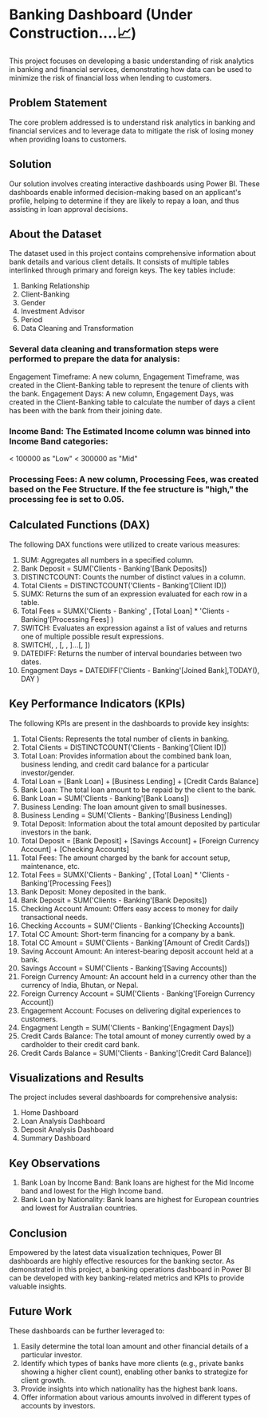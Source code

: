 # Banking Dashboard (Under Construction....📈)

This project focuses on developing a basic understanding of risk analytics in banking and financial services, demonstrating how data can be used to minimize the risk of financial loss when lending to customers.

## Problem Statement

The core problem addressed is to understand risk analytics in banking and financial services and to leverage data to mitigate the risk of losing money when providing loans to customers.

## Solution

Our solution involves creating interactive dashboards using Power BI. These dashboards enable informed decision-making based on an applicant's profile, helping to determine if they are likely to repay a loan, and thus assisting in loan approval decisions.

## About the Dataset

The dataset used in this project contains comprehensive information about bank details and various client details. It consists of multiple tables interlinked through primary and foreign keys. The key tables include:
1. Banking Relationship
2. Client-Banking
3. Gender
4. Investment Advisor
5. Period
6. Data Cleaning and Transformation

### Several data cleaning and transformation steps were performed to prepare the data for analysis:
Engagement Timeframe: A new column, Engagement Timeframe, was created in the Client-Banking table to represent the tenure of clients with the bank.
Engagement Days: A new column, Engagement Days, was created in the Client-Banking table to calculate the number of days a client has been with the bank from their joining date.

### Income Band: The Estimated Income column was binned into Income Band categories:
< 100000 as "Low"
< 300000 as "Mid"

### Processing Fees: A new column, Processing Fees, was created based on the Fee Structure. If the fee structure is "high," the processing fee is set to 0.05.

## Calculated Functions (DAX)
The following DAX functions were utilized to create various measures:
1. SUM: Aggregates all numbers in a specified column.
2. Bank Deposit = SUM('Clients - Banking'[Bank Deposits])
3. DISTINCTCOUNT: Counts the number of distinct values in a column.
4. Total Clients = DISTINCTCOUNT('Clients - Banking'[Client ID])
5. SUMX: Returns the sum of an expression evaluated for each row in a table.
6. Total Fees = SUMX('Clients - Banking' , [Total Loan] * 'Clients - Banking'[Processing Fees] )
7. SWITCH: Evaluates an expression against a list of values and returns one of multiple possible result expressions.
8. SWITCH(<expression>, <value>, <result>[, <value>, <result>]...[, <else>])
9. DATEDIFF: Returns the number of interval boundaries between two dates.
10. Engagment Days = DATEDIFF('Clients - Banking'[Joined Bank],TODAY(), DAY )

## Key Performance Indicators (KPIs)

The following KPIs are present in the dashboards to provide key insights:
1. Total Clients: Represents the total number of clients in banking.
2. Total Clients = DISTINCTCOUNT('Clients - Banking'[Client ID])
3. Total Loan: Provides information about the combined bank loan, business lending, and credit card balance for a particular investor/gender.
4. Total Loan = [Bank Loan] + [Business Lending] + [Credit Cards Balance]
5. Bank Loan: The total loan amount to be repaid by the client to the bank.
6. Bank Loan = SUM('Clients - Banking'[Bank Loans])
7. Business Lending: The loan amount given to small businesses.
8. Business Lending = SUM('Clients - Banking'[Business Lending])
9. Total Deposit: Information about the total amount deposited by particular investors in the bank.
10. Total Deposit = [Bank Deposit] + [Savings Account] + [Foreign Currency Account] + [Checking Accounts]
11. Total Fees: The amount charged by the bank for account setup, maintenance, etc.
12. Total Fees = SUMX('Clients - Banking' , [Total Loan] * 'Clients - Banking'[Processing Fees])
13. Bank Deposit: Money deposited in the bank.
14. Bank Deposit = SUM('Clients - Banking'[Bank Deposits])
15. Checking Account Amount: Offers easy access to money for daily transactional needs.
16. Checking Accounts = SUM('Clients - Banking'[Checking Accounts])
17. Total CC Amount: Short-term financing for a company by a bank.
18. Total CC Amount = SUM('Clients - Banking'[Amount of Credit Cards])
19. Saving Account Amount: An interest-bearing deposit account held at a bank.
20. Savings Account = SUM('Clients - Banking'[Saving Accounts])
21. Foreign Currency Amount: An account held in a currency other than the currency of India, Bhutan, or Nepal.
22. Foreign Currency Account = SUM('Clients - Banking'[Foreign Currency Account])
23. Engagement Account: Focuses on delivering digital experiences to customers.
24. Engagment Length = SUM('Clients - Banking'[Engagment Days])
25. Credit Cards Balance: The total amount of money currently owed by a cardholder to their credit card bank.
26. Credit Cards Balance = SUM('Clients - Banking'[Credit Card Balance])

## Visualizations and Results

The project includes several dashboards for comprehensive analysis:
1. Home Dashboard
2. Loan Analysis Dashboard
3. Deposit Analysis Dashboard
4. Summary Dashboard

## Key Observations
1. Bank Loan by Income Band: Bank loans are highest for the Mid Income band and lowest for the High Income band.
2. Bank Loan by Nationality: Bank loans are highest for European countries and lowest for Australian countries.

## Conclusion

Empowered by the latest data visualization techniques, Power BI dashboards are highly effective resources for the banking sector. As demonstrated in this project, a banking operations dashboard in Power BI can be developed with key banking-related metrics and KPIs to provide valuable insights.

## Future Work
These dashboards can be further leveraged to:
1. Easily determine the total loan amount and other financial details of a particular investor.
2. Identify which types of banks have more clients (e.g., private banks showing a higher client count), enabling other banks to strategize for client growth.
3. Provide insights into which nationality has the highest bank loans.
4. Offer information about various amounts involved in different types of accounts by investors.
